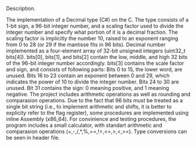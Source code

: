 Description.

The implementation of a Decimal type (C#) on the C. The type consists of a 1-bit sign, a 96-bit integer number,
and a scaling factor used to divide the integer number and specify what portion of it is a decimal fraction.
The scaling factor is implicitly the number 10, raised to an exponent ranging from 0 to 28 (or 29 if the mantisse fits in 96 bits).
Decimal number implemented as a four-element array of 32-bit unsigned integers (uint32_t bits[4]).
bits[0], bits[1], and bits[2] contain the low, middle, and high 32 bits of the 96-bit integer number accordingly.
bits[3] contains the scale factor and sign, and consists of following parts:
Bits 0 to 15, the lower word, are unused.
Bits 16 to 23 contain an exponent between 0 and 29, which indicates the power of 10 to divide the integer number.
Bits 24 to 30 are unused.
Bit 31 contains the sign: 0 meaning positive, and 1 meaning negative.
The project includes arithmetic operations as well as rounding and comparasion operations. Due to the fact that 96 bits must be
treated as a single bit string (i.e., to implement arithmetic and shifts, it is better to explicity refer to the flag register),
some procedures are implemented using inline Assembly (x86_64). For convinience and testing procedures, the program includes a small
calculator, with standart arithmetic and comparasion operations (+,-,/,*,%,==,!=,<=,>,<,>=). Type conversions can be seen in header file. 
